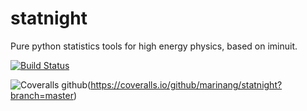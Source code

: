 # statnight
Pure python statistics tools for high energy physics, based on iminuit.


[![Build Status](https://travis-ci.org/marinang/statnight.svg?branch=master)](https://travis-ci.org/marinang/statnight)

![Coveralls github](https://img.shields.io/coveralls/github/marinang/statnight.svg)(https://coveralls.io/github/marinang/statnight?branch=master)
